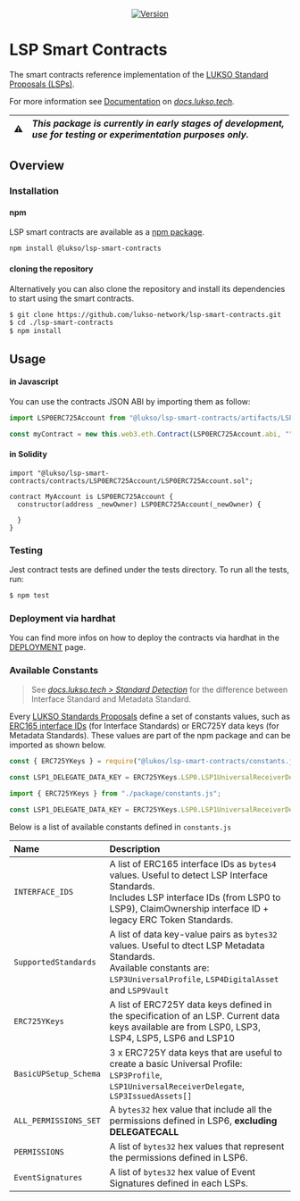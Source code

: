 
<p align="center">
  <a href="https://www.npmjs.com/package/@lukso/lsp-smart-contracts">
    <img alt="Version" src="https://badge.fury.io/js/@lukso%2Flsp-smart-contracts.svg" />
  </a>
</p>

# LSP Smart Contracts

The smart contracts reference implementation of the [LUKSO Standard Proposals (LSPs)](https://github.com/lukso-network/LIPs/tree/main/LSPs).

For more information see [Documentation](https://docs.lukso.tech/standards/smart-contracts/introduction) on *[docs.lukso.tech](https://docs.lukso.tech/standards/introduction).*

| :warning: | _This package is currently in early stages of development,<br/> use for testing or experimentation purposes only._ |
| :-------: | :----------------------------------------------------------------------------------------------------------------- |

## **Overview**

### Installation

#### npm

LSP smart contracts are available as a [npm package](https://www.npmjs.com/package/@lukso/lsp-smart-contracts).

```bash
npm install @lukso/lsp-smart-contracts
```

#### cloning the repository

Alternatively you can also clone the repository and install its dependencies to start using the smart contracts.

```bash
$ git clone https://github.com/lukso-network/lsp-smart-contracts.git
$ cd ./lsp-smart-contracts
$ npm install
```

## Usage

#### in Javascript

You can use the contracts JSON ABI by importing them as follow:

```javascript
import LSP0ERC725Account from "@lukso/lsp-smart-contracts/artifacts/LSP0ERC725Account.json";

const myContract = new this.web3.eth.Contract(LSP0ERC725Account.abi, "", defaultOptions);
```

#### in Solidity

```sol
import "@lukso/lsp-smart-contracts/contracts/LSP0ERC725Account/LSP0ERC725Account.sol";

contract MyAccount is LSP0ERC725Account {
  constructor(address _newOwner) LSP0ERC725Account(_newOwner) {
    
  }
}
```


### Testing

Jest contract tests are defined under the tests directory. To run all the tests, run:

```bash
$ npm test
```


### Deployment via hardhat

You can find more infos on how to deploy the contracts via hardhat in the [DEPLOYMENT](./DEPLOYMENT.md) page.

### Available Constants

> See [*docs.lukso.tech > Standard Detection*](https://docs.lukso.tech/standards/standard-detection) for the difference between Interface Standard and Metadata Standard. 

Every [LUKSO Standards Proposals](https://github.com/lukso-network/LIPs) define a set of constants values, such as [ERC165 interface IDs](https://docs.lukso.tech/standards/smart-contracts/interface-ids/) (for Interface Standards) or ERC725Y data keys (for Metadata Standards). These values are part of the npm package and can be imported as shown below.

```js
const { ERC725YKeys } = require("@lukos/lsp-smart-contracts/constants.js");

const LSP1_DELEGATE_DATA_KEY = ERC725YKeys.LSP0.LSP1UniversalReceiverDelegate;
```

```ts
import { ERC725YKeys } from "./package/constants.js";

const LSP1_DELEGATE_DATA_KEY = ERC725YKeys.LSP0.LSP1UniversalReceiverDelegate;
```

Below is a list of available constants defined in `constants.js`

| Name | Description |
|:-----|:------------|
| `INTERFACE_IDS`  | A list of ERC165 interface IDs as `bytes4` values. Useful to detect LSP Interface Standards. <br/> Includes LSP interface IDs (from LSP0 to LSP9), ClaimOwnership interface ID + legacy ERC Token Standards. |
| `SupportedStandards`  | A list of data key-value pairs as `bytes32` values. Useful to dtect LSP Metadata Standards. <br/> Available constants are: `LSP3UniversalProfile`, `LSP4DigitalAsset` and `LSP9Vault` |
| `ERC725YKeys`  | A list of ERC725Y data keys defined in the specification of an LSP. Current data keys available are from LSP0, LSP3, LSP4, LSP5, LSP6 and LSP10 |
| `BasicUPSetup_Schema`  | 3 x ERC725Y data keys that are useful to create a basic Universal Profile: `LSP3Profile`, `LSP1UniversalReceiverDelegate`, `LSP3IssuedAssets[]`  |
| `ALL_PERMISSIONS_SET`  | A `bytes32` hex value that include all the permissions defined in LSP6, **excluding DELEGATECALL** |
| `PERMISSIONS`  | A list of `bytes32` hex values that represent the permissions defined in LSP6.  |
| `EventSignatures`  | A list of `bytes32` hex value of Event Signatures defined in each LSPs.  |






